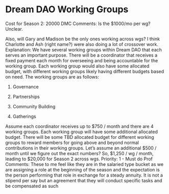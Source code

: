 # Dream DAO Working Groups

Cost for Season 2: 20000
DMC Comments: Is the $1000/mo per wg? Unclear. 

Also, will Gary and Madison be the only ones working across wgs? I think Charlotte and Ash (right name?) were also doing a lot of crossover work.
Explanation: We have several working groups within Dream DAO that each serves an important purpose. There will be a coordinator that receives a fixed payment each month for overseeing and being accountable for the working group. Each working group would also have some allocated budget, with different working groups likely having different budgets based on need. The working groups are as follows:

1. Governance 

2. Partnerships 

3. Community Building

4. Gatherings

Assume each coordinator receives up to $750 / month and there are 4 working groups. Each working group will have some additional allocated budget. There will be some TBD allocated budget for different working groups to reward members for going above and beyond normal contributions in their working groups. Let’s assume an additional $500 / month until we figure out the exact numbers? So, $1,250 / wg / month, leading to $20,000 for Season 2 across wgs.
Priority: 1 - Must do
Prof Comments: These to me feel like they are in the  salaried type bucket as we are assigning a role at the beginning of the season and the expectation is the person performing that role in exchange for a steady annuity.  It is not a stipend per say but an agreement that they will conduct specific tasks and be compensated as such